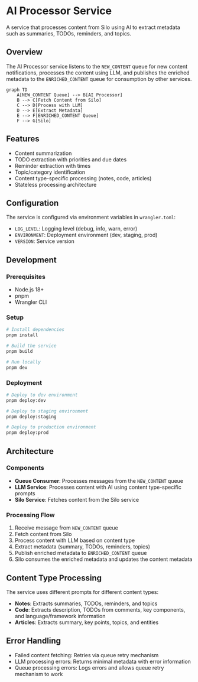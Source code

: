 # AI Processor Service

A service that processes content from Silo using AI to extract metadata such as summaries, TODOs, reminders, and topics.

## Overview

The AI Processor service listens to the `NEW_CONTENT` queue for new content notifications, processes the content using LLM, and publishes the enriched metadata to the `ENRICHED_CONTENT` queue for consumption by other services.

```mermaid
graph TD
    A[NEW_CONTENT Queue] --> B[AI Processor]
    B --> C[Fetch Content from Silo]
    C --> D[Process with LLM]
    D --> E[Extract Metadata]
    E --> F[ENRICHED_CONTENT Queue]
    F --> G[Silo]
```

## Features

- Content summarization
- TODO extraction with priorities and due dates
- Reminder extraction with times
- Topic/category identification
- Content type-specific processing (notes, code, articles)
- Stateless processing architecture

## Configuration

The service is configured via environment variables in `wrangler.toml`:

- `LOG_LEVEL`: Logging level (debug, info, warn, error)
- `ENVIRONMENT`: Deployment environment (dev, staging, prod)
- `VERSION`: Service version

## Development

### Prerequisites

- Node.js 18+
- pnpm
- Wrangler CLI

### Setup

```bash
# Install dependencies
pnpm install

# Build the service
pnpm build

# Run locally
pnpm dev
```

### Deployment

```bash
# Deploy to dev environment
pnpm deploy:dev

# Deploy to staging environment
pnpm deploy:staging

# Deploy to production environment
pnpm deploy:prod
```

## Architecture

### Components

- **Queue Consumer**: Processes messages from the `NEW_CONTENT` queue
- **LLM Service**: Processes content with AI using content type-specific prompts
- **Silo Service**: Fetches content from the Silo service

### Processing Flow

1. Receive message from `NEW_CONTENT` queue
2. Fetch content from Silo
3. Process content with LLM based on content type
4. Extract metadata (summary, TODOs, reminders, topics)
5. Publish enriched metadata to `ENRICHED_CONTENT` queue
6. Silo consumes the enriched metadata and updates the content metadata

## Content Type Processing

The service uses different prompts for different content types:

- **Notes**: Extracts summaries, TODOs, reminders, and topics
- **Code**: Extracts description, TODOs from comments, key components, and language/framework information
- **Articles**: Extracts summary, key points, topics, and entities

## Error Handling

- Failed content fetching: Retries via queue retry mechanism
- LLM processing errors: Returns minimal metadata with error information
- Queue processing errors: Logs errors and allows queue retry mechanism to work
